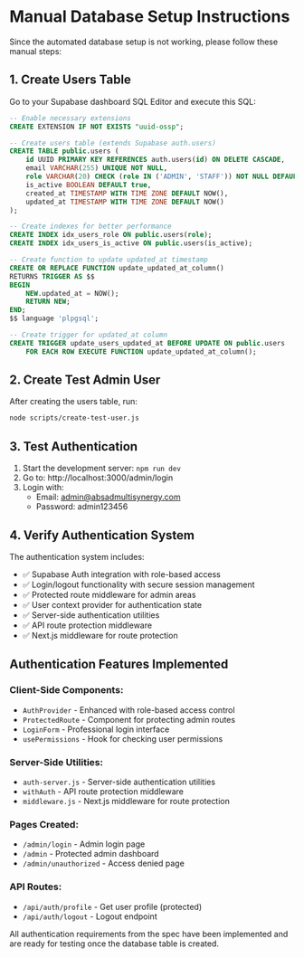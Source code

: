 # Manual Database Setup Instructions

Since the automated database setup is not working, please follow these manual steps:

## 1. Create Users Table

Go to your Supabase dashboard SQL Editor and execute this SQL:

```sql
-- Enable necessary extensions
CREATE EXTENSION IF NOT EXISTS "uuid-ossp";

-- Create users table (extends Supabase auth.users)
CREATE TABLE public.users (
    id UUID PRIMARY KEY REFERENCES auth.users(id) ON DELETE CASCADE,
    email VARCHAR(255) UNIQUE NOT NULL,
    role VARCHAR(20) CHECK (role IN ('ADMIN', 'STAFF')) NOT NULL DEFAULT 'STAFF',
    is_active BOOLEAN DEFAULT true,
    created_at TIMESTAMP WITH TIME ZONE DEFAULT NOW(),
    updated_at TIMESTAMP WITH TIME ZONE DEFAULT NOW()
);

-- Create indexes for better performance
CREATE INDEX idx_users_role ON public.users(role);
CREATE INDEX idx_users_is_active ON public.users(is_active);

-- Create function to update updated_at timestamp
CREATE OR REPLACE FUNCTION update_updated_at_column()
RETURNS TRIGGER AS $$
BEGIN
    NEW.updated_at = NOW();
    RETURN NEW;
END;
$$ language 'plpgsql';

-- Create trigger for updated_at column
CREATE TRIGGER update_users_updated_at BEFORE UPDATE ON public.users
    FOR EACH ROW EXECUTE FUNCTION update_updated_at_column();
```

## 2. Create Test Admin User

After creating the users table, run:

```bash
node scripts/create-test-user.js
```

## 3. Test Authentication

1. Start the development server: `npm run dev`
2. Go to: http://localhost:3000/admin/login
3. Login with:
   - Email: admin@absadmultisynergy.com
   - Password: admin123456

## 4. Verify Authentication System

The authentication system includes:
- ✅ Supabase Auth integration with role-based access
- ✅ Login/logout functionality with secure session management
- ✅ Protected route middleware for admin areas
- ✅ User context provider for authentication state
- ✅ Server-side authentication utilities
- ✅ API route protection middleware
- ✅ Next.js middleware for route protection

## Authentication Features Implemented

### Client-Side Components:
- `AuthProvider` - Enhanced with role-based access control
- `ProtectedRoute` - Component for protecting admin routes
- `LoginForm` - Professional login interface
- `usePermissions` - Hook for checking user permissions

### Server-Side Utilities:
- `auth-server.js` - Server-side authentication utilities
- `withAuth` - API route protection middleware
- `middleware.js` - Next.js middleware for route protection

### Pages Created:
- `/admin/login` - Admin login page
- `/admin` - Protected admin dashboard
- `/admin/unauthorized` - Access denied page

### API Routes:
- `/api/auth/profile` - Get user profile (protected)
- `/api/auth/logout` - Logout endpoint

All authentication requirements from the spec have been implemented and are ready for testing once the database table is created.